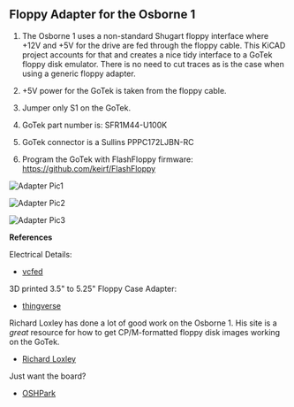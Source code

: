 Floppy Adapter for the Osborne 1
--------------------------------

1. The Osborne 1 uses a non-standard Shugart floppy interface where +12V and +5V for the drive are
fed through the floppy cable.  This KiCAD project accounts for that and creates a nice tidy 
interface to a GoTek floppy disk emulator.  There is no need to cut traces as is the case when using a 
generic floppy adapter.

2. +5V power for the GoTek is taken from the floppy cable.

3. Jumper only S1 on the GoTek.

4. GoTek part number is: SFR1M44-U100K

5. GoTek connector is a Sullins PPPC172LJBN-RC

6. Program the GoTek with FlashFloppy firmware:  https://github.com/keirf/FlashFloppy

![Adapter Pic1](https://vissernet.ca/picture_library/FloppyAdapter_V1.1.png)

![Adapter Pic2](https://vissernet.ca/picture_library/FloppyAdapter_01.png)

![Adapter Pic3](https://vissernet.ca/picture_library/FloppyAdapter_02.png)

**References**

Electrical Details:

* [vcfed](http://www.vcfed.org/forum/showthread.php?56999-Osborne-1-Gotek-Floppy-Emulator-SUCCESS!)

3D printed 3.5" to 5.25" Floppy Case Adapter:

* [thingverse](https://www.thingiverse.com/thing:2217061)

Richard Loxley has done a lot of good work on the Osborne 1.  His site is a *great* resource for
how to get CP/M-formatted floppy disk images working on the GoTek.

* [Richard Loxley](https://www.richardloxley.com/2018/03/30/retro-challenge-2018-04/)

Just want the board?

* [OSHPark](https://oshpark.com/shared_projects/k4YXJYxn)

